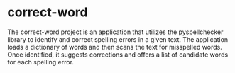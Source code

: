 # correct-word
The correct-word project is an application that utilizes the pyspellchecker library to identify and correct spelling errors in a given text. The application loads a dictionary of words and then scans the text for misspelled words. Once identified, it suggests corrections and offers a list of candidate words for each spelling error.
